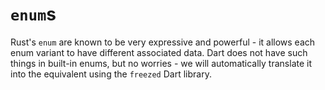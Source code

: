 # `enum`s

Rust's `enum` are known to be very expressive and powerful - it allows each enum variant to have different associated data. Dart does not have such things in built-in enums, but no worries - we will automatically translate it into the equivalent using the `freezed` Dart library.